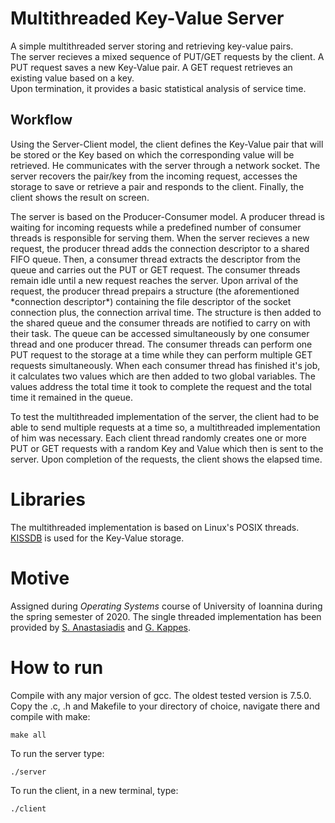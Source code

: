 # Multithreaded Key-Value Server
A simple multithreaded server storing and retrieving key-value pairs.\
The server recieves a mixed sequence of PUT/GET requests by the client. A PUT request saves a new Key-Value pair. A GET request retrieves an existing value based on a key.\
Upon termination, it provides a basic statistical analysis of service time.

## Workflow
<p>Using the Server-Client model, the client defines the Key-Value pair that will be stored or the Key based on which the corresponding value will be retrieved. He communicates with the server through a network socket. The server recovers the pair/key from the incoming request, accesses the storage to save or retrieve a pair and responds to the client. Finally, the client shows the result on screen.</p>

<p>The server is based on the Producer-Consumer model. A producer thread is waiting for incoming requests while a predefined number of consumer threads is responsible for serving them. When the server recieves a new request, the producer thread adds the connection descriptor to a shared FIFO queue. Then, a consumer thread extracts the descriptor from the queue and carries out the PUT or GET request.
The consumer threads remain idle until a new request reaches the server. Upon arrival of the request, the producer thread prepairs a structure (the aforementioned *connection descriptor*) containing the file descriptor of the socket connection plus, the connection arrival time. The structure is then added to the shared queue and the consumer threads are notified to carry on with their task.
The queue can be accessed simultaneously by one consumer thread and one producer thread. The consumer threads can perform one PUT request to the storage at a time while they can perform multiple GET requests simultaneously. When each consumer thread has finished it's job, it calculates two values which are then added to two global variables. The values address the total time it took to complete the request and the total time it remained in the queue.</p>

<p>To test the multithreaded implementation of the server, the client had to be able to send multiple requests at a time so, a multithreaded implementation of him was necessary. Each client thread randomly creates one or more PUT or GET requests with a random Key and Value which then is sent to the server. Upon completion of the requests, the client shows the elapsed time.</p>

# Libraries
The multithreaded implementation is based on Linux's POSIX threads.\
[KISSDB](https://github.com/adamierymenko/kissdb) is used for the Key-Value storage.

# Motive
Assigned during *Operating Systems* course of University of Ioannina during the spring semester of 2020.
The single threaded implementation has been provided by [S. Anastasiadis](http://www.cse.uoi.gr/~stergios/) and [G. Kappes](http://www.cs.uoi.gr/~gkappes/).

# How to run
Compile with any major version of gcc. The oldest tested version is 7.5.0.\
Copy the .c, .h and Makefile to your directory of choice, navigate there and compile with make:
```
make all
```
To run the server type:
```
./server
```
To run the client, in a new terminal, type:
```
./client
```
